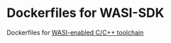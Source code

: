 # Dockerfiles for WASI-SDK
Dockerfiles for [WASI-enabled C/C++ toolchain](https://github.com/CraneStation/wasi-sdk)
